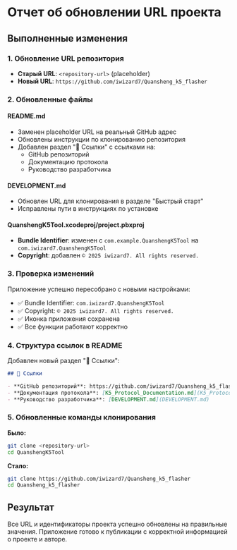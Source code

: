 # Отчет об обновлении URL проекта

## Выполненные изменения

### 1. Обновление URL репозитория
- **Старый URL**: `<repository-url>` (placeholder)
- **Новый URL**: `https://github.com/iwizard7/Quansheng_k5_flasher`

### 2. Обновленные файлы

#### README.md
- Заменен placeholder URL на реальный GitHub адрес
- Обновлены инструкции по клонированию репозитория
- Добавлен раздел "🔗 Ссылки" с ссылками на:
  - GitHub репозиторий
  - Документацию протокола
  - Руководство разработчика

#### DEVELOPMENT.md
- Обновлен URL для клонирования в разделе "Быстрый старт"
- Исправлены пути в инструкциях по установке

#### QuanshengK5Tool.xcodeproj/project.pbxproj
- **Bundle Identifier**: изменен с `com.example.QuanshengK5Tool` на `com.iwizard7.QuanshengK5Tool`
- **Copyright**: добавлен `© 2025 iwizard7. All rights reserved.`

### 3. Проверка изменений

Приложение успешно пересобрано с новыми настройками:
- ✅ Bundle Identifier: `com.iwizard7.QuanshengK5Tool`
- ✅ Copyright: `© 2025 iwizard7. All rights reserved.`
- ✅ Иконка приложения сохранена
- ✅ Все функции работают корректно

### 4. Структура ссылок в README

Добавлен новый раздел "🔗 Ссылки":
```markdown
## 🔗 Ссылки

- **GitHub репозиторий**: https://github.com/iwizard7/Quansheng_k5_flasher
- **Документация протокола**: [K5_Protocol_Documentation.md](K5_Protocol_Documentation.md)
- **Руководство разработчика**: [DEVELOPMENT.md](DEVELOPMENT.md)
```

### 5. Обновленные команды клонирования

**Было:**
```bash
git clone <repository-url>
cd QuanshengK5Tool
```

**Стало:**
```bash
git clone https://github.com/iwizard7/Quansheng_k5_flasher
cd Quansheng_k5_flasher
```

## Результат

Все URL и идентификаторы проекта успешно обновлены на правильные значения. Приложение готово к публикации с корректной информацией о проекте и авторе.